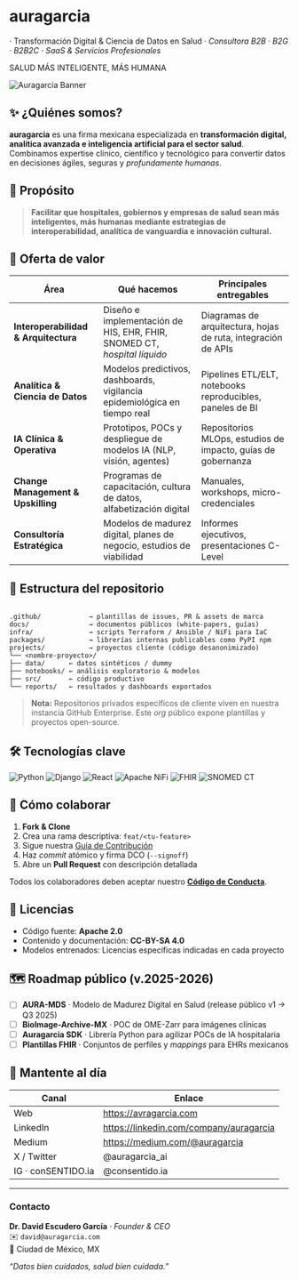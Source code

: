 
# auragarcia 
· Transformación Digital & Ciencia de Datos en Salud ·
*Consultora B2B · B2G · B2B2C · SaaS & Servicios Profesionales*

SALUD MÁS INTELIGENTE, MÁS HUMANA

![Auragarcia Banner](./.github/assets/Header-X.png)

## ✨ ¿Quiénes somos?
**auragarcia** es una firma mexicana especializada en **transformación digital, analítica avanzada e inteligencia artificial para el sector salud**.  
Combinamos expertise clínico, científico y tecnológico para convertir datos en decisiones ágiles, seguras y *profundamente humanas*.

## 🎯 Propósito
> **Facilitar que hospitales, gobiernos y empresas de salud sean  **más inteligentes, más humanas** mediante estrategias de interoperabilidad, analítica de vanguardia e innovación cultural.**

## 🧩 Oferta de valor
| Área | Qué hacemos | Principales entregables |
|------|-------------|-------------------------|
| **Interoperabilidad & Arquitectura** | Diseño e implementación de HIS, EHR, FHIR, SNOMED CT, *hospital líquido* | Diagramas de arquitectura, hojas de ruta, integración de APIs |
| **Analítica & Ciencia de Datos** | Modelos predictivos, dashboards, vigilancia epidemiológica en tiempo real | Pipelines ETL/ELT, notebooks reproducibles, paneles de BI |
| **IA Clínica & Operativa** | Prototipos, POCs y despliegue de modelos IA (NLP, visión, agentes) | Repositorios MLOps, estudios de impacto, guías de gobernanza |
| **Change Management & Upskilling** | Programas de capacitación, cultura de datos, alfabetización digital | Manuales, workshops, micro-credenciales |
| **Consultoría Estratégica** | Modelos de madurez digital, planes de negocio, estudios de viabilidad | Informes ejecutivos, presentaciones C-Level |

## 📂 Estructura del repositorio
```

.github/            → plantillas de issues, PR & assets de marca
docs/               → documentos públicos (white-papers, guías)
infra/              → scripts Terraform / Ansible / NiFi para IaC
packages/           → librerías internas publicables como PyPI npm
projects/           → proyectos cliente (código desanonimizado)
└── <nombre-proyecto>/
├── data/      ← datos sintéticos / dummy
├── notebooks/ ← análisis exploratorio & modelos
├── src/       ← código productivo
└── reports/   ← resultados y dashboards exportados

```

> **Nota:** Repositorios privados específicos de cliente viven en nuestra instancia GitHub Enterprise. Este *org* público expone plantillas y proyectos open-source.

## 🛠️ Tecnologías clave
![Python](https://img.shields.io/badge/Python-3776AB?logo=python&logoColor=white)
![Django](https://img.shields.io/badge/Django-092E20?logo=django&logoColor=white)
![React](https://img.shields.io/badge/React-20232A?logo=react)
![Apache NiFi](https://img.shields.io/badge/Apache%20NiFi-darkblue?logo=apache)
![FHIR](https://img.shields.io/badge/FHIR-red)
![SNOMED CT](https://img.shields.io/badge/SNOMED%20CT-blue)

## 🤝 Cómo colaborar
1. **Fork & Clone**  
2. Crea una rama descriptiva: `feat/<tu-feature>`  
3. Sigue nuestra [Guía de Contribución](CONTRIBUTING.md)  
4. Haz *commit* atómico y firma DCO (`--signoff`)  
5. Abre un **Pull Request** con descripción detallada

Todos los colaboradores deben aceptar nuestro **[Código de Conducta](CODE_OF_CONDUCT.md)**.

## 📜 Licencias
- Código fuente: **Apache 2.0**  
- Contenido y documentación: **CC-BY-SA 4.0**  
- Modelos entrenados: Licencias específicas indicadas en cada proyecto

## 🗺️ Roadmap público (v.2025-2026)
- [ ] **AURA-MDS** · Modelo de Madurez Digital en Salud (release público v1 → Q3 2025)  
- [ ] **BioImage-Archive-MX** · POC de OME-Zarr para imágenes clínicas  
- [ ] **Auragarcia SDK** · Librería Python para agilizar POCs de IA hospitalaria  
- [ ] **Plantillas FHIR** · Conjuntos de perfiles y *mappings* para EHRs mexicanos  

## 📣 Mantente al día
| Canal | Enlace |
|-------|--------|
| Web | <https://avragarcia.com> |
| LinkedIn | <https://linkedin.com/company/auragarcia> |
| Medium | <https://medium.com/@auragarcia> |
| X / Twitter | @auragarcia_ai |
| IG · conSENTIDO.ia | @consentido.ia |

---

### Contacto
**Dr. David Escudero García** · *Founder & CEO*  
✉️ `david@auragarcia.com`  
📍 Ciudad de México, MX  

*“Datos bien cuidados, salud bien cuidada.”*

